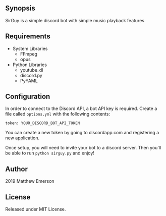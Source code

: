 ## Synopsis

SirGuy is a simple discord bot with simple music playback features

## Requirements
* System Libraries 
  * FFmpeg
  * opus
* Python Libraries 
  * youtube_dl
  * discord.py
  * PyYAML
  
## Configuration
In order to connect to the Discord API, a bot API key is
required. Create a file called `options.yml` with the following
contents:
```
token: YOUR_DISCORD_BOT_API_TOKEN
```

You can create a new token by going to discordapp.com and
registering a new application.

Once setup, you will need to invite your bot to a discord server.
Then you'll be able to run `python sirguy.py` and enjoy!

## Author

2019 Matthew Emerson

## License

Released under MIT License.